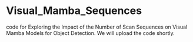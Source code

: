 # Visual_Mamba_Sequences
code for Exploring the Impact of the Number of Scan Sequences on Visual Mamba Models for Object Detection. 
We will upload the code shortly.
